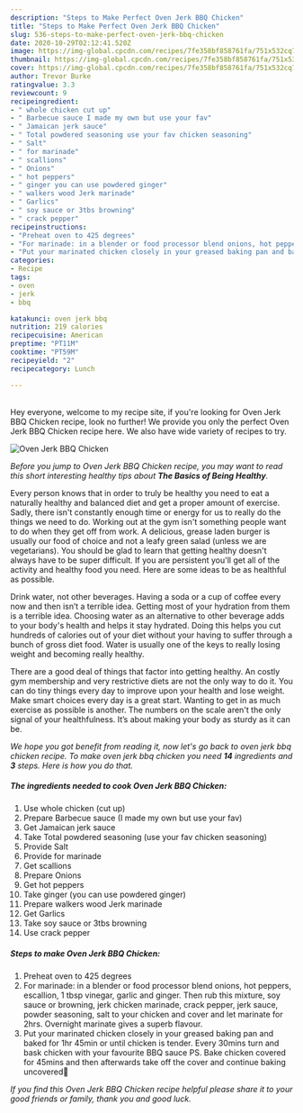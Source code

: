 ```yaml
---
description: "Steps to Make Perfect Oven Jerk BBQ Chicken"
title: "Steps to Make Perfect Oven Jerk BBQ Chicken"
slug: 536-steps-to-make-perfect-oven-jerk-bbq-chicken
date: 2020-10-29T02:12:41.520Z
image: https://img-global.cpcdn.com/recipes/7fe358bf858761fa/751x532cq70/oven-jerk-bbq-chicken-recipe-main-photo.jpg
thumbnail: https://img-global.cpcdn.com/recipes/7fe358bf858761fa/751x532cq70/oven-jerk-bbq-chicken-recipe-main-photo.jpg
cover: https://img-global.cpcdn.com/recipes/7fe358bf858761fa/751x532cq70/oven-jerk-bbq-chicken-recipe-main-photo.jpg
author: Trevor Burke
ratingvalue: 3.3
reviewcount: 9
recipeingredient:
- " whole chicken cut up"
- " Barbecue sauce I made my own but use your fav"
- " Jamaican jerk sauce"
- " Total powdered seasoning use your fav chicken seasoning"
- " Salt"
- " for marinade"
- " scallions"
- " Onions"
- " hot peppers"
- " ginger you can use powdered ginger"
- " walkers wood Jerk marinade"
- " Garlics"
- " soy sauce or 3tbs browning"
- " crack pepper"
recipeinstructions:
- "Preheat oven to 425 degrees"
- "For marinade: in a blender or food processor blend onions, hot peppers, escallion, 1 tbsp vinegar, garlic and ginger. Then rub this mixture, soy sauce or browning, jerk chicken marinade, crack pepper, jerk sauce, powder seasoning, salt to your chicken and cover and let marinate for 2hrs. Overnight marinate gives a superb flavour."
- "Put your marinated chicken closely in your greased baking pan and baked for 1hr 45min or until chicken is tender. Every 30mins turn and bask chicken with your favourite BBQ sauce PS. Bake chicken covered for 45mins and then afterwards take off the cover and continue baking uncovered🙈"
categories:
- Recipe
tags:
- oven
- jerk
- bbq

katakunci: oven jerk bbq 
nutrition: 219 calories
recipecuisine: American
preptime: "PT11M"
cooktime: "PT59M"
recipeyield: "2"
recipecategory: Lunch

---
```

<br>
Hey everyone, welcome to my recipe site, if you're looking for Oven Jerk BBQ Chicken recipe, look no further! We provide you only the perfect Oven Jerk BBQ Chicken recipe here. We also have wide variety of recipes to try.
<br>


![Oven Jerk BBQ Chicken](https://img-global.cpcdn.com/recipes/7fe358bf858761fa/751x532cq70/oven-jerk-bbq-chicken-recipe-main-photo.jpg)

<i>Before you jump to Oven Jerk BBQ Chicken recipe, you may want to read this short interesting healthy tips about <strong>The Basics of Being Healthy</strong>.</i>

Every person knows that in order to truly be healthy you need to eat a naturally healthy and balanced diet and get a proper amount of exercise. Sadly, there isn't constantly enough time or energy for us to really do the things we need to do. Working out at the gym isn't something people want to do when they get off from work. A delicious, grease laden burger is usually our food of choice and not a leafy green salad (unless we are vegetarians). You should be glad to learn that getting healthy doesn't always have to be super difficult. If you are persistent you'll get all of the activity and healthy food you need. Here are some ideas to be as healthful as possible.

Drink water, not other beverages. Having a soda or a cup of coffee every now and then isn’t a terrible idea. Getting most of your hydration from them is a terrible idea. Choosing water as an alternative to other beverage adds to your body's health and helps it stay hydrated. Doing this helps you cut hundreds of calories out of your diet without your having to suffer through a bunch of gross diet food. Water is usually one of the keys to really losing weight and becoming really healthy.

There are a good deal of things that factor into getting healthy. An costly gym membership and very restrictive diets are not the only way to do it. You can do tiny things every day to improve upon your health and lose weight. Make smart choices every day is a great start. Wanting to get in as much exercise as possible is another. The numbers on the scale aren't the only signal of your healthfulness. It’s about making your body as sturdy as it can be. 


<i>We hope you got benefit from reading it, now let's go back to oven jerk bbq chicken recipe. To make oven jerk bbq chicken you need <strong>14</strong> ingredients and <strong>3</strong> steps. Here is how you do that.
</i>

##### The ingredients needed to cook Oven Jerk BBQ Chicken:

1. Use  whole chicken (cut up)
1. Prepare  Barbecue sauce (I made my own but use your fav)
1. Get  Jamaican jerk sauce
1. Take  Total powdered seasoning (use your fav chicken seasoning)
1. Provide  Salt
1. Provide  for marinade
1. Get  scallions
1. Prepare  Onions
1. Get  hot peppers
1. Take  ginger (you can use powdered ginger)
1. Prepare  walkers wood Jerk marinade
1. Get  Garlics
1. Take  soy sauce or 3tbs browning
1. Use  crack pepper


##### Steps to make Oven Jerk BBQ Chicken:

1. Preheat oven to 425 degrees
1. For marinade: in a blender or food processor blend onions, hot peppers, escallion, 1 tbsp vinegar, garlic and ginger. Then rub this mixture, soy sauce or browning, jerk chicken marinade, crack pepper, jerk sauce, powder seasoning, salt to your chicken and cover and let marinate for 2hrs. Overnight marinate gives a superb flavour.
1. Put your marinated chicken closely in your greased baking pan and baked for 1hr 45min or until chicken is tender. Every 30mins turn and bask chicken with your favourite BBQ sauce PS. Bake chicken covered for 45mins and then afterwards take off the cover and continue baking uncovered🙈


<i>If you find this Oven Jerk BBQ Chicken recipe helpful please share it to your good friends or family, thank you and good luck.</i>

